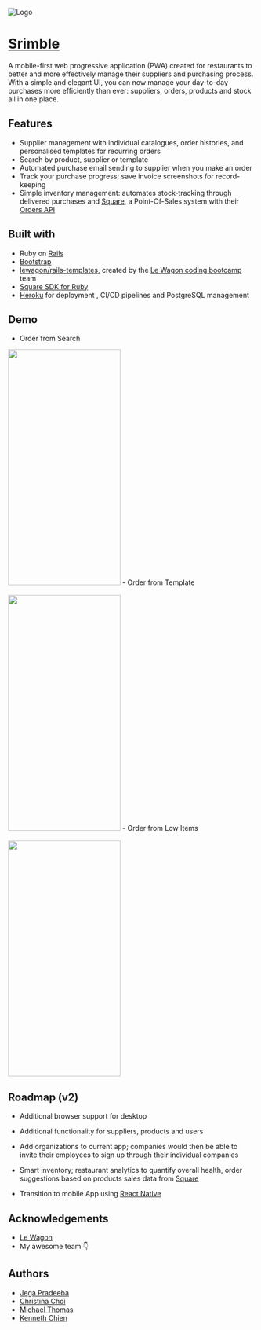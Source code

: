 
![Logo](https://i.ibb.co/T1CDsHG/Minimalist-Simple-Initial-logo-1.png)
# [Srimble](https://www.srimble.me/)
A mobile-first web progressive application (PWA) created for restaurants to better and more effectively manage their suppliers and purchasing process. With a simple and elegant UI, you can now manage your day-to-day purchases more efficiently than ever: suppliers, orders, products and stock all in one place.

## Features

- Supplier management with individual catalogues, order histories, and personalised templates for recurring orders
- Search by product, supplier or template
- Automated purchase email sending to supplier when you make an order
- Track your purchase progress; save invoice screenshots for record-keeping
- Simple inventory management: automates stock-tracking through delivered purchases and [Square](https://squareup.com/us/en), a Point-Of-Sales system with their [Orders API](https://developer.squareup.com/docs/orders-api/what-it-does)


## Built with



- Ruby on [Rails](https://rubyonrails.org/)
- [Bootstrap](https://getbootstrap.com/)
- [lewagon/rails-templates](https://github.com/lewagon/rails-templates), created by the [Le Wagon coding bootcamp](https://www.lewagon.com) team
- [Square SDK for Ruby](https://developer.squareup.com/docs/sdks/ruby)
- [Heroku](https://www.heroku.com/platform) for deployment , CI/CD pipelines and PostgreSQL management


## Demo

- Order from Search <br/>
<img src="https://media.giphy.com/media/755r9yLs4ZiyCb3jeN/giphy.gif" width="229" height="480"/>
- Order from Template <br/><br/>
<img src="https://media.giphy.com/media/OXAOkrerQe4fGZpSCN/giphy.gif" width="229" height="480"/>
- Order from Low Items <br/><br/>
<img src="https://media.giphy.com/media/m6Djlj3FIhKbIqliBu/giphy.gif" width="229" height="480"/>

## Roadmap (v2)

- Additional browser support for desktop

- Additional functionality for suppliers, products and users

- Add organizations to current app; companies would then be able to invite their employees to sign up through their individual companies

- Smart inventory; restaurant analytics to quantify overall health, order suggestions based on products sales data from [Square](https://squareup.com/us/en)

- Transition to mobile App using [React Native](https://reactnative.dev/)


## Acknowledgements

 - [Le Wagon](https://www.lewagon.com/) 
 - My awesome team 👇


## Authors

- [Jega Pradeeba](https://github.com/lankan01)
- [Christina Choi](https://www.github.com/ykcapple0611)
- [Michael Thomas](https://github.com/thomami244)
- [Kenneth Chien](https://www.github.com/falkenryder)
